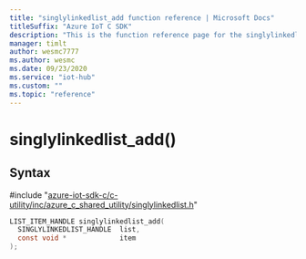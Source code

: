 ```yaml
---                             
title: "singlylinkedlist_add function reference | Microsoft Docs" 
titleSuffix: "Azure IoT C SDK"            
description: "This is the function reference page for the singlylinkedlist_add() function in the Azure IoT C SDK. This SDK is used with Azure IoT Hub and Azure IoT Hub Device Provisioning Service"            
manager: timlt                 
author: wesmc7777              
ms.author: wesmc               
ms.date: 09/23/2020                    
ms.service: "iot-hub"             
ms.custom: ""                
ms.topic: "reference"        
---                            
```


# singlylinkedlist_add()

## Syntax

\#include "[azure-iot-sdk-c/c-utility/inc/azure_c_shared_utility/singlylinkedlist.h](../singlylinkedlist-h.md)"  
```C
LIST_ITEM_HANDLE singlylinkedlist_add(
  SINGLYLINKEDLIST_HANDLE  list,
  const void *             item
);
```

